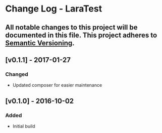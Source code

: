# Change Log - LaraTest
All notable changes to this project will be documented in this file.
This project adheres to [Semantic Versioning](http://semver.org/).
----

## [v0.1.1] - 2017-01-27

### Changed
- Updated composer for easier maintenance

## [v0.1.0] - 2016-10-02

### Added
- Initial build
